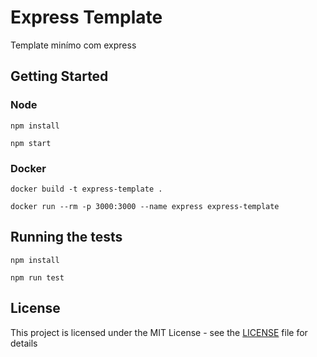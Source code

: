 # Express Template

Template minímo com express

## Getting Started

### Node

```
npm install

npm start
```

### Docker

```
docker build -t express-template .

docker run --rm -p 3000:3000 --name express express-template
```

## Running the tests

```
npm install

npm run test
```

## License

This project is licensed under the MIT License - see the [LICENSE](LICENSE) file for details
